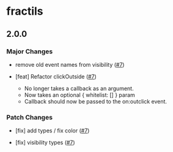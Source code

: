 # fractils

## 2.0.0

### Major Changes

-   remove old event names from visibility ([#7](https://github.com/FractalHQ/fractils/pull/7))

*   [feat] Refactor clickOutside ([#7](https://github.com/FractalHQ/fractils/pull/7))

    -   No longer takes a callback as an argument.
    -   Now takes an optional { whitelist: [] } param
    -   Callback should now be passed to the on:outclick event.

### Patch Changes

-   [fix] add types / fix color ([#7](https://github.com/FractalHQ/fractils/pull/7))

*   [fix] visibility types ([#7](https://github.com/FractalHQ/fractils/pull/7))
